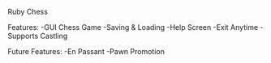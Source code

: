 Ruby Chess

Features:
-GUI Chess Game
-Saving & Loading
-Help Screen
-Exit Anytime
-Supports Castling

Future Features:
-En Passant
-Pawn Promotion
